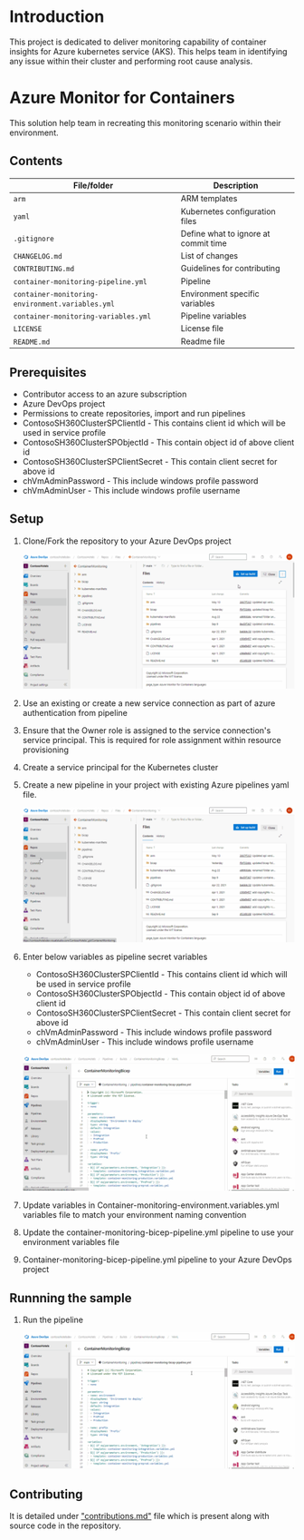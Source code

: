 # Introduction
This project is dedicated to deliver monitoring capability of container insights for Azure kubernetes service (AKS). This helps team in identifying any issue within their cluster and performing root cause analysis.

# Azure Monitor for Containers
This solution help team in recreating this monitoring scenario within their environment.

## Contents

| File/folder                                      | Description                                |
|--------------------------------------------------|--------------------------------------------|
| `arm`                                            | ARM templates                             |
| `yaml`                                           | Kubernetes configuration files            |
| `.gitignore`                                     | Define what to ignore at commit time      |
| `CHANGELOG.md`                                   | List of changes                           |
| `CONTRIBUTING.md`                                | Guidelines for contributing               |
| `container-monitoring-pipeline.yml`              | Pipeline                             |
| `container-monitoring-environment.variables.yml` | Environment specific variables            |
| `container-monitoring-variables.yml`             | Pipeline variables                        |
| `LICENSE`                                        | License file                         |
| `README.md`                                      | Readme file                        |

## Prerequisites

* Contributor access to an azure subscription
* Azure DevOps project
* Permissions to create repositories, import and run pipelines
* ContosoSH360ClusterSPClientId - This contains client id which will be used in service profile
* ContosoSH360ClusterSPObjectId - This contain object id of above client id
* ContosoSH360ClusterSPClientSecret  - This contain client secret for above id
* chVmAdminPassword - This include windows profile password
* chVmAdminUser - This include windows profile username

## Setup

1. Clone/Fork the repository to your Azure DevOps project

    ![steps to fork container monitoring repository in your Azure DevOps project](./deploymentStepGIFs/stepsToForkRepo.gif)

2. Use an existing or create a new service connection as part of azure authentication from pipeline
3. Ensure that the Owner role is assigned to the service connection's service principal. This is required for role assignment within resource provisioning
4. Create a service principal for the Kubernetes cluster
5. Create a new pipeline in your project with existing Azure pipelines yaml file.

    ![steps to create pipeline](./deploymentStepGIFs/stepsToCreatePipeline.gif)

6. Enter below variables as pipeline secret variables

    - ContosoSH360ClusterSPClientId - This contains client id which will be used in service profile
    - ContosoSH360ClusterSPObjectId - This contain object id of above client id
    - ContosoSH360ClusterSPClientSecret  - This contain client secret for above id
    - chVmAdminPassword - This include windows profile password
    - chVmAdminUser - This include windows profile username

    ![steps to add variable group](./deploymentStepGIFs/stepsToAddPipelineVariables.gif)

7. Update variables in Container-monitoring-environment.variables.yml variables file to match your environment naming convention
8. Update the container-monitoring-bicep-pipeline.yml pipeline to use your environment variables file
9. Container-monitoring-bicep-pipeline.yml pipeline to your Azure DevOps project

## Runnning the sample

1.  Run the pipeline

    ![steps to run pipeline](./deploymentStepGIFs/stepsToRunPipeline.gif)

## Contributing

It is detailed under ["contributions.md"]() file which is present along with source code in the repository.